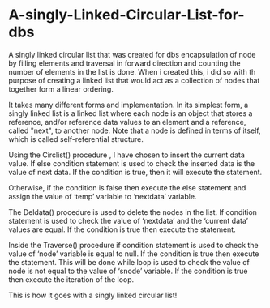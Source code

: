 # A-singly-Linked-Circular-List-for-dbs
A singly linked circular list that was created for dbs encapsulation of node by filling elements and traversal in forward direction and counting the number of elements in the list is done.
When i created this, i did so with th purpose of creating a linked list that would act as a collection of nodes that together form a linear ordering. 

It takes many different forms and implementation. In its simplest form, a singly linked list is a linked list where each node is an object that stores a reference, and/or reference data values to an element and a reference, called "next", to another node. Note that a node is defined in terms of itself, which is called self-referential structure.

Using  the Circlist() procedure , I have chosen to insert the current data value. If else condition statement is used to check the inserted data is the value of next data. If the condition is true, then it will execute the statement. 

Otherwise, if the condition is false then execute the else statement and assign the value of ‘temp’ variable to ‘nextdata’ variable.

The Deldata() procedure is used to delete the nodes in the list. If condition statement is used to check the value of ‘nextdata’ and the ‘current data’ values are equal. If the condition is true then execute the statement.

Inside the Traverse() procedure if condition statement is used to check the value of ‘node’ variable is equal to null. If the condition is true then execute the statement. This will be done while loop is used to check the value of node is not equal to the value of ‘snode’ variable. If the condition is true then execute the iteration of the loop.

This is how it goes with a singly linked circular list! 

